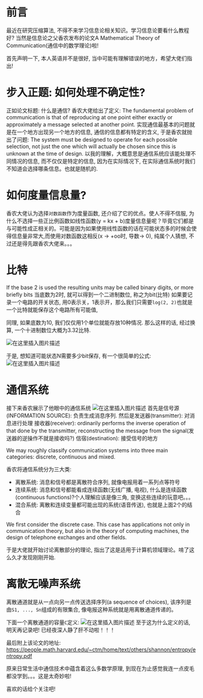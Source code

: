 # 前言
最近在研究压缩算法, 不得不来学习信息论相关知识。学习信息论要看什么教程好? 当然是信息论之父香农发布的论文A Mathematical Theory of Communication(通信中的数学理论)啦!

首先声明一下, 本人英语并不是很好, 当中可能有理解错误的地方，希望大佬们指出!

# 步入正题: 如何处理不确定性?
正如论文标题: 什么是通信?
香农大佬给出了定义:
The fundamental problem of communication is that of reproducing at one point either exactly or approximately a message selected at another point.
实现通信最基本的问题就是在一个地方出现另一个地方的信息, 通信的信息都有特定的含义, 于是香农就抛出了问题:
The system must be designed to operate for each
possible selection, not just the one which will actually be chosen since this is unknown at the time of design.
以我的理解，大概意思是通信系统应该能处理不同情况的信息, 而不仅仅是特定的信息, 因为在实际情况下, 在实际通信系统时我们不知道会选择哪条信息。也就是随机的.

# 如何度量信息量?
香农大佬认为选择`对数函数`作为度量函数, 还介绍了它的优点。使人不得不信服, 为什么不选择一些正比例函数如线性函数(y = kx + b)度量信息量呢？毕竟它们都是与可能性成正相关的。可能是因为如果使用线性函数的话在可能状态多的时候会使得信息量非常大,而使用对数函数这相反(x -> +oo时, 导数-> 0),  纯属个人猜想, 不过还是得先跟香农大佬来。。。

# 比特
If the
base 2 is used the resulting units may be called binary digits, or more briefly bits
当底数为2时, 就可以得到一个二进制数位, 称之为bit(比特)
如果要记录一个电路的开关状态, 用0表示关，1表示开，那么我们只需要`log(2, 2)`也就是一个比特就能保存这个电路所有可能值, 

同理, 如果底数为10, 我们仅仅用1个单位就能存放10种情况.
那么这样的话, 经过换算, 一个十进制数位大概为3.32比特. 

![在这里插入图片描述](https://img-blog.csdnimg.cn/f2b9b7165ad14cb892845b727f23560d.png)

于是, 想知道可能状态N需要多少bit保存, 有一个很简单的公式: 
![在这里插入图片描述](https://img-blog.csdnimg.cn/20499a408cee4773aaf439488e661222.png)
# 通信系统
接下来香农展示了他眼中的通信系统
![在这里插入图片描述](https://img-blog.csdnimg.cn/057542497cd54b8795fa163d7fdf77a7.png)
首先是信号源(INFORMATION SOURCE): 负责生成消息序列.
然后是发送器(transmitter): 对消息进行处理
接收器(receiver): ordinarily performs the inverse operation of that done by the transmitter, reconstructing the message from the signal(发送器的逆操作不就是接收吗?)
信宿(destination): 接受信号的地方

We may roughly classify communication systems into three main categories: discrete,
continuous and mixed.

香农将通信系统分为三大类: 
* 离散系统: 消息和信号都是离散符合序列, 就像电报用着一系列点等符号
* 连续系统: 消息和信号都能看成连续函数(无线广播, 电视), 什么是连续函数(continuous functions)?个人理解应该是像三角, 变换这些连续的玩意吧。。。
* 混合系统: 离散和连续变量都可能出现的系统(语音传送), 也就是上面2个的结合

We first consider the discrete case. This case has applications not only in communication theory, but
also in the theory of computing machines, the design of telephone exchanges and other fields. 

于是大佬就开始讨论离散部分的理论, 指出了这是适用于计算机领域理论。啃了这么久才发现刚刚开始.

# 离散无噪声系统
离散通道就是从一点向另一点传送选择序列(a sequence of choices), 该序列是由`S1, ..., Sn`组成的有限集合, 像电报这种系统就是用离散通道传递的。

下面一个离散通道的容量`C`定义:
![在这里插入图片描述](https://img-blog.csdnimg.cn/cc7114310a984d8bbbf0bfaf194d19d7.png)
至于这为什么定义的话, 明天再记录吧! 已经夜深人静了肝不动啦！！！

最后附上该论文的地址: https://people.math.harvard.edu/~ctm/home/text/others/shannon/entropy/entropy.pdf

原来日常生活中通信技术中蕴含着这么多数学原理, 到现在为止感觉我连一点皮毛都没学到。。。这是太奇妙啦!

喜欢的话给个关注吧!